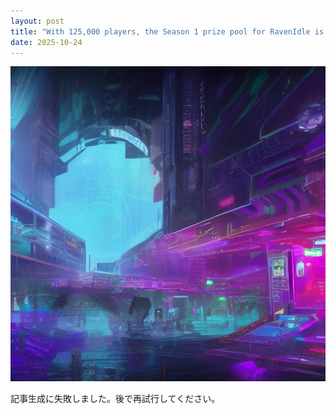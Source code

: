 ```yaml
---
layout: post
title: "With 125,000 players, the Season 1 prize pool for RavenIdle is already over $130,000"
date: 2025-10-24
---
```


![記事画像](assets/images/20251024_web3.png)

記事生成に失敗しました。後で再試行してください。
